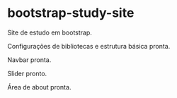 # bootstrap-study-site
Site de estudo em bootstrap.

Configurações de bibliotecas e estrutura básica pronta.

Navbar pronta.

Slider pronto.

Área de about pronta.